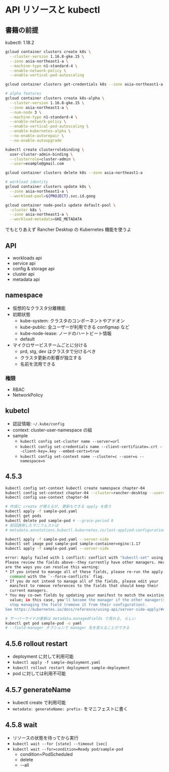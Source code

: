 # API リソースと kubectl

## 書籍の前提
kubectl: 1.18.2

```bash
gcloud container clusters create k8s \
  --cluster-version 1.16.8-gke.15 \
  --zone asia-northeast1-a \
  --machine-type n1-standard-4 \
  --enable-network-policy \
  --enable-vertical-pod-autoscaling

gcloud container clusters get-credentials k8s --zone asia-northeast1-a

# alpha features
gcloud container clusters create k8s-alpha \
  --cluster-version 1.16.8-gke.15 \
  --zone asia-northeast1-a \
  --num-node 3 \
  --machine-type n1-standard-4 \
  --enable-network-policy \
  --enable-vertical-pod-autoscaling \
  --enable-kubernetes-alpha \
  --no-enable-autorepair \
  --no-enable-autoupgrade

kubectl create clusterrolebinding \
  user-cluster-admin-binding \
  --clusterrole=cluster-admin \
  --user=example@gmail.com

gcloud container clusters delete k8s --zone asia-northeast1-a

# workload identity
gcloud container clusters update k8s \
  --zone asia-northeast1-a \
  --workload-pool=${PROJECT}.svc.id.goog

gcloud container node-pools update default-pool \
  -cluster k8s \
  --zone asia-northeast1-a \
  --workload-metadata=GKE_METADATA
```

でもとりあえず Rancher Desktop の Kubernetes 機能を使うよ

## API
- workloads api
- service api
- config & storage api
- cluster api
- metadata api

## namespace
- 仮想的なクラスタ分離機能
- 初期状態
  - kube-system: クラスタのコンポーネントやアドオン
  - kube-public: 全ユーザーが利用できる configmap など
  - kube-node-lease: ノードのハートビート情報
  - default
- マイクロサービスチームごとに分ける
  - prd, stg, dev はクラスタで分けるべき
  - クラスタ更新の影響が独立する
  - 名前を流用できる

### 権限
- RBAC
- NetworkPolicy

## kubetcl
- 認証情報: `~/.kube/config`
- context: cluster-user-namespace の組
- sample
  - `kubectl config set-cluster name --server=url`
  - `kubectl config set-credentials name --client-certificate=.crt --client-key=.key --embed-certs=true`
  - `kubectl config set-context name --cluster=c --user=u --namespace=n`

## 4.5.3
```bash
kubectl config set-context kubectl create namespace chapter-04
kubectl config set-context chapter-04 --cluster=rancher-desktop --user=rancher-desktop --namespace=chapter-04
kubectl config use-context chapter-04

# 作成に create が使えるが, 更新もできる apply を使う
kubectl apply -f sample-pod.yaml
kubectl get pods
kubectl delete pod sample-pod # --grace-period 0
# 前回適用したマニフェストは
# metadata.annotations.kubectl.kubernetes.io/last-applied-configuration にある

kubectl apply -f sample-pod.yaml --server-side
kubectl set image pod sample-pod sample-container=nginx:1.17
kubectl apply -f sample-pod.yaml --server-side

error: Apply failed with 1 conflict: conflict with "kubectl-set" using v1: .spec.containers[name="sample-container"].image
Please review the fields above--they currently have other managers. Here
are the ways you can resolve this warning:
* If you intend to manage all of these fields, please re-run the apply
  command with the `--force-conflicts` flag.
* If you do not intend to manage all of the fields, please edit your
  manifest to remove references to the fields that should keep their
  current managers.
* You may co-own fields by updating your manifest to match the existing
  value; in this case, you'll become the manager if the other manager(s)
  stop managing the field (remove it from their configuration).
See https://kubernetes.io/docs/reference/using-api/server-side-apply/#conflicts
```

```bash
# サーバーサイドの更新は metadata.managedFields で見れる, らしい
kubectl get pod sample-pod -o yaml
# --field-manager オプションで manager 名を変えることができる
```

## 4.5.6 rollout restart
- deployment に対して利用可能
- `kubectl apply -f sample-deployment.yaml`
- `kubectl rollout restart deployment sample-deployment`
- pod に対しては利用不可能

## 4.5.7 generateName
- kubectl create で利用可能
- `metadata: generateName: prefix-` をマニフェストに書く

## 4.5.8 wait
- リソースの状態を待ってから実行
- `kubectl wait --for [state] --timeout [sec]`
- `kubectl wait --for=condition=Ready pod/sample-pod`
  - condition=PodScheduled
  - delete
  - --all
